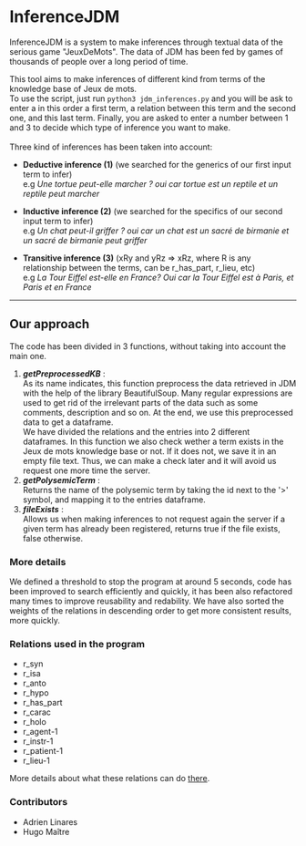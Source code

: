 # InferenceJDM
InferenceJDM is a system to make inferences through textual data of the serious game "JeuxDeMots".
The data of JDM has been fed by games of thousands of people over a long period of time.

This tool aims to make inferences of different kind from terms of the knowledge base of Jeux de mots. <br>
To use the script, just run ``` python3 jdm_inferences.py ``` and you will be ask to enter a in this order a first term, a relation between this term and the second one, and this last term. Finally, you are asked to enter a number between 1 and 3 to decide which type of inference you want to make. <br> <br>
Three kind of inferences has been taken into account: 

* **Deductive inference (1)** (we searched for the generics of our first input term to infer) <br> e.g 
*Une tortue peut-elle marcher ? oui car tortue est un reptile et un reptile peut marcher*

* **Inductive inference (2)** (we searched for the specifics of our second input term to infer) <br> e.g 
*Un chat peut-il griffer ? oui car un chat est un sacré de birmanie et un sacré de birmanie peut griffer*

* **Transitive inference (3)** (xRy and yRz => xRz, where R is any relationship between the terms, can be r_has_part, r_lieu, etc) <br> e.g 
*La Tour Eiffel est-elle en France? Oui car la Tour Eiffel est à Paris, et Paris et en France*

-------------------------------------

## Our approach
The code has been divided in 3 functions, without taking into account the main one.

1. ___getPreprocessedKB___ : <br>As its name indicates, this function preprocess the data retrieved in JDM with the help of the library BeautifulSoup. Many regular expressions are used to get rid of the irrelevant parts of the data such as some comments, description and so on. At the end, we use this preprocessed data to get a dataframe. <br> We have divided the relations and the entries into 2 different dataframes. In this function we also check wether a term exists in the Jeux de mots knowledge base or not. If it does not, we save it in an empty file text. Thus, we can make a check later and it will avoid us request one more time the server.
2. ___getPolysemicTerm___ : <br>Returns the name of the polysemic term by taking the id next to the '>' symbol, and mapping it to the entries dataframe.
3. ___fileExists___ : <br>Allows us when making inferences to not request again the server if a given term has already been registered, returns true if the file exists, false otherwise.

### More details
We defined a threshold to stop the program at around 5 seconds, code has been improved to search efficiently and quickly, it has been also refactored many times to improve reusability and redability. We have also sorted the weights of the relations in descending order to get more consistent results, more quickly.

### Relations used in the program

* r_syn
* r_isa
* r_anto
* r_hypo
* r_has_part
* r_carac
* r_holo
* r_agent-1
* r_instr-1
* r_patient-1
* r_lieu-1

More details about what these relations can do [there](http://www.jeuxdemots.org/jdm-about-detail-relations.php).

### Contributors
* Adrien Linares
* Hugo Maître

